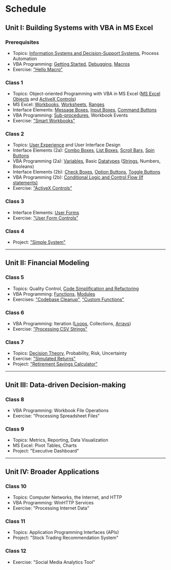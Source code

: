 # Schedule

## Unit I: Building Systems with VBA in MS Excel

### Prerequisites

  + Topics: [Information Systems and Decision-Support Systems](/notes/information-systems/README.md), Process Automation
  + VBA Programming: [Getting Started](/notes/visual-basic/getting-started.md), [Debugging](/notes/visual-basic/debugging.md), [Macros](/notes/visual-basic/macros.md)
  + Exercise: ["Hello Macro"](/exercises/hello-macro.md)

### Class 1

  + Topics: Object-oriented Programming with VBA in MS Excel ([MS Excel Objects](/notes/ms-excel/README.md) and [ActiveX Controls](/notes/ms-excel/activex-controls/README.md))
  + MS Excel: [Workbooks](/notes/ms-excel/workbooks.md), [Worksheets](/notes/ms-excel/worksheets.md), [Ranges](/notes/ms-excel/ranges.md)
  + Interface Elements: [Message Boxes](/notes/visual-basic/message-boxes.md), [Input Boxes](/notes/visual-basic/input-boxes.md), [Command Buttons](/notes/ms-excel/activex-controls/command-buttons.md)
  + VBA Programming: [Sub-procedures](/notes/visual-basic/sub-procedures.md), Workbook Events
  + Exercise: ["Smart Workbooks"](/exercises/smart-workbooks.md)

### Class 2

  + Topics: [User Experience](/notes/user-experience.md) and User Interface Design
  + Interface Elements (2a): [Combo Boxes](/notes/ms-excel/activex-controls/combo-boxes.md), [List Boxes](/notes/ms-excel/activex-controls/combo-boxes.md), [Scroll Bars](/notes/ms-excel/activex-controls/scroll-bars.md), [Spin Buttons](/notes/ms-excel/activex-controls/spin-buttons.md)
  + VBA Programming (2a): [Variables](/notes/visual-basic/variables.md), Basic [Datatypes](/notes/visual-basic/datatypes.md) ([Strings](/notes/visual-basic/datatypes/strings.md), Numbers, Booleans)
  + Interface Elements (2b): [Check Boxes](/notes/ms-excel/activex-controls/check-boxes.md), [Option Buttons](/notes/ms-excel/activex-controls/option-buttons.md), [Toggle Buttons](/notes/ms-excel/activex-controls/toggle-buttons.md)
  + VBA Programming (2b): [Conditional Logic and Control Flow (If statements)](/notes/visual-basic/conditionals.md)
  + Exercise: ["ActiveX Controls"](/exercises/activex-controls.md)

### Class 3

  + Interface Elements: [User Forms](/notes/ms-excel/user-forms.md)
  + Exercise: ["User Form Controls"](/exercises/user-form-controls.md)

### Class 4

  + Project: ["Simple System"](/projects/simple-system.md)

<hr>

## Unit II: Financial Modeling

### Class 5

  + Topics: Quality Control, [Code Simplification and Refactoring](/notes/visual-basic/refactoring.md)
  + VBA Programming: [Functions](/notes/visual-basic/functions.md), [Modules](/notes/visual-basic/modules.md)
  + Exercises: ["Codebase Cleanup"](/exercises/codebase-cleanup.md), ["Custom Functions"](/exercises/custom-functions.md)

### Class 6

  + VBA Programming: Iteration ([Loops](/notes/visual-basic/loops.md), Collections, [Arrays](/notes/visual-basic/datatypes/arrays.md))
  + Exercise: ["Processing CSV Strings"](/exercises/processing-csv-strings.md)

### Class 7

  + Topics: [Decision Theory](/notes/decision-theory.md), Probability, Risk, Uncertainty
  + Exercise: ["Simulated Returns"](/exercises/simulated-returns.md)
  + Project: ["Retirement Savings Calculator"](/projects/savings-calc.md)

<hr>

## Unit III: Data-driven Decision-making

### Class 8

  + VBA Programming: Workbook File Operations
  + Exercise: "Processing Spreadsheet Files"

### Class 9

  + Topics: Metrics, Reporting, Data Visualization
  + MS Excel: Pivot Tables, Charts
  + Project: "Executive Dashboard"

<hr>

## Unit IV: Broader Applications

### Class 10

  + Topics: Computer Networks, the Internet, and HTTP
  + VBA Programming: WinHTTP Services
  + Exercise: "Processing Internet Data"

### Class 11

  + Topics: Application Programming Interfaces (APIs)
  + Project: "Stock Trading Recommendation System"

### Class 12

  + Exercise: "Social Media Analytics Tool"
